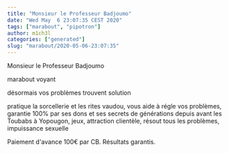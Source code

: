 ```yaml
---
title: "Monsieur le Professeur Badjoumo"
date: "Wed May  6 23:07:35 CEST 2020"
tags: ["marabout", "pipotron"]
author: m1ch3l
categories: ["generated"]
slug: "marabout/2020-05-06-23:07:35"
---
```


Monsieur le Professeur Badjoumo

marabout voyant

désormais vos problèmes trouvent solution

pratique la sorcellerie et les rites vaudou, vous aide à régle vos problèmes, garantie 100% par ses dons et ses secrets de générations depuis avant les Toubabs à Yopougon, jeux, attraction clientèle, résout tous les problèmes, impuissance sexuelle

Paiement d'avance 100€ par CB. Résultats garantis.
